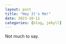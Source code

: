 ```yaml
---
layout: post
title: "Hey It's Me!"
date: 2023-10-11
categories: [blog, jekyll]
---
```

Not much to say.
